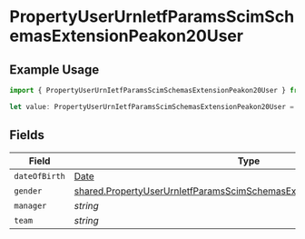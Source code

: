 # PropertyUserUrnIetfParamsScimSchemasExtensionPeakon20User

## Example Usage

```typescript
import { PropertyUserUrnIetfParamsScimSchemasExtensionPeakon20User } from "@unified-api/typescript-sdk/sdk/models/shared";

let value: PropertyUserUrnIetfParamsScimSchemasExtensionPeakon20User = {};
```

## Fields

| Field                                                                                                                                                                   | Type                                                                                                                                                                    | Required                                                                                                                                                                | Description                                                                                                                                                             |
| ----------------------------------------------------------------------------------------------------------------------------------------------------------------------- | ----------------------------------------------------------------------------------------------------------------------------------------------------------------------- | ----------------------------------------------------------------------------------------------------------------------------------------------------------------------- | ----------------------------------------------------------------------------------------------------------------------------------------------------------------------- |
| `dateOfBirth`                                                                                                                                                           | [Date](https://developer.mozilla.org/en-US/docs/Web/JavaScript/Reference/Global_Objects/Date)                                                                           | :heavy_minus_sign:                                                                                                                                                      | N/A                                                                                                                                                                     |
| `gender`                                                                                                                                                                | [shared.PropertyUserUrnIetfParamsScimSchemasExtensionPeakon20UserGender](../../../sdk/models/shared/propertyuserurnietfparamsscimschemasextensionpeakon20usergender.md) | :heavy_minus_sign:                                                                                                                                                      | N/A                                                                                                                                                                     |
| `manager`                                                                                                                                                               | *string*                                                                                                                                                                | :heavy_minus_sign:                                                                                                                                                      | N/A                                                                                                                                                                     |
| `team`                                                                                                                                                                  | *string*                                                                                                                                                                | :heavy_minus_sign:                                                                                                                                                      | N/A                                                                                                                                                                     |